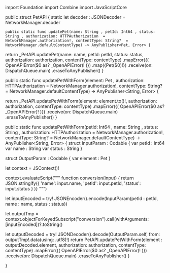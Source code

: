 import Foundation
import Combine
import JavaScriptCore

public struct PetAPI {
    static let decoder : JSONDecoder = NetworkManager.decoder

    public static func updatePet(name: String , petId: Int64 , status: String , authorization: HTTPAuthorization  = NetworkManager.authorization!, contentType: String?  = NetworkManager.defaultContentType) -> AnyPublisher<Pet, Error> {

return _PetAPI.updatePet(name: name, petId: petId, status: status, authorization: authorization, contentType: contentType)
.mapError({( OpenAPIError($0 as? _OpenAPIError)! )})
.map({Pet($0)!})
.receive(on: DispatchQueue.main)
.eraseToAnyPublisher()
}

public static func updatePetWithForm(element: Pet , authorization: HTTPAuthorization  = NetworkManager.authorization!, contentType: String?  = NetworkManager.defaultContentType) -> AnyPublisher<String, Error> {

return _PetAPI.updatePetWithForm(element: element.to()!, authorization: authorization, contentType: contentType)
.mapError({( OpenAPIError($0 as? _OpenAPIError)! )})
.receive(on: DispatchQueue.main)
.eraseToAnyPublisher()
}

public static func updatePetWithForm(petId: Int64 , name: String , status: String , authorization: HTTPAuthorization  = NetworkManager.authorization!, contentType: String?  = NetworkManager.defaultContentType) -> AnyPublisher<String, Error> {
struct InputParam : Codable {
    var petId : Int64
var name : String
var status : String
}

struct OutputParam : Codable {
    var element : Pet
}

let context = JSContext()!

context.evaluateScript("""
function conversion(input) { return JSON.stringify({ 'name': input.name, 'petId': input.petId, 'status': input.status } )}
""")

let inputEncoded = try! JSONEncoder().encode(InputParam(petId : petId, name : name, status : status))

let outputTmp = context.objectForKeyedSubscript("conversion").call(withArguments: [inputEncoded])?.toString()

let outputDecoded = try! JSONDecoder().decode(OutputParam.self, from: outputTmp!.data(using: .utf8)!)
return PetAPI.updatePetWithForm(element : outputDecoded.element, authorization: authorization, contentType: contentType)
.mapError({( OpenAPIError($0 as? _OpenAPIError)! )})
.receive(on: DispatchQueue.main)
.eraseToAnyPublisher()
}

}
